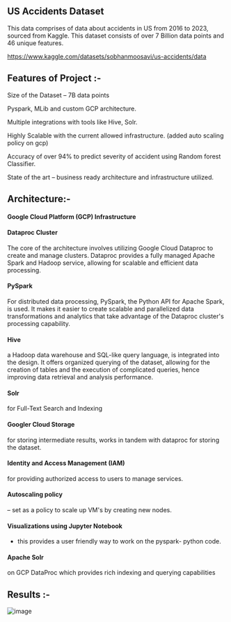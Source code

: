 US Accidents Dataset
----------------------

This data comprises of data about accidents in US from 2016 to 2023, sourced from Kaggle. This dataset consists of over 7 Billion data points and 46 unique features.​

https://www.kaggle.com/datasets/sobhanmoosavi/us-accidents/data

Features of Project :- 
---------------------

Size of the Dataset – 7B data points​

Pyspark, MLib and custom GCP architecture.​

Multiple integrations with tools like Hive, Solr.​

Highly Scalable with the current allowed infrastructure. (added auto scaling policy on gcp)​

Accuracy of over 94% to predict severity of accident using Random forest Classifier.​

State of the art – business ready architecture and infrastructure utilized.


Architecture:- 
-------------

#### Google Cloud Platform (GCP) Infrastructure​
#### Dataproc Cluster 
The core of the architecture involves utilizing Google Cloud Dataproc to create and manage clusters. Dataproc provides a fully managed Apache Spark and Hadoop service, allowing for scalable and efficient data processing.​

#### PySpark
For distributed data processing, PySpark, the Python API for Apache Spark, is used. It makes it easier to create scalable and parallelized data transformations and analytics that take advantage of the Dataproc cluster's processing capability.​

#### Hive
a Hadoop data warehouse and SQL-like query language, is integrated into the design. It offers organized querying of the dataset, allowing for the creation of tables and the execution of complicated queries, hence improving data retrieval and analysis performance.​

#### Solr 
for Full-Text Search and Indexing

#### Googler Cloud Storage
for storing intermediate results, works in tandem with dataproc for storing the dataset.​

#### Identity and Access Management (IAM)
for providing authorized access to users to manage services.​

#### Autoscaling policy
– set as a policy to scale up VM's by creating new nodes.​

#### Visualizations using Jupyter Notebook
-  this provides a user friendly way to work on the pyspark- python code.​

#### Apache Solr
on GCP DataProc which provides rich indexing and querying capabilities

Results :- 
-------------

![image](https://github.com/user-attachments/assets/45849ad7-0968-4958-8378-56bae4d2c329)

